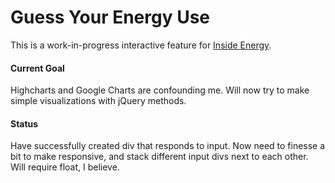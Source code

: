 # Guess Your Energy Use

This is a work-in-progress interactive feature for [Inside Energy](insideenergy.org). 

#### Current Goal

Highcharts and Google Charts are confounding me. Will now try to make simple visualizations with jQuery methods. 

#### Status

Have successfully created div that responds to input. Now need to finesse a bit to make responsive, and stack different input divs next to each other. Will require float, I believe.